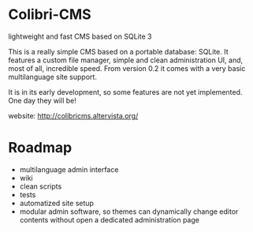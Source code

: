 # Colibri-CMS
lightweight and fast CMS based on SQLite 3

This is a really simple CMS based on a portable database: SQLite.
It features a custom file manager, simple and clean administration UI, and, most of all, incredible speed.
From version 0.2 it comes with a very basic multilanguage site support.

It is in its early development, so some features are not yet implemented. One day they will be!

website: http://colibricms.altervista.org/

# Roadmap
- multilanguage admin interface
- wiki
- clean scripts
- tests
- automatized site setup
- modular admin software, so themes can dynamically change editor contents without open a dedicated administration page
